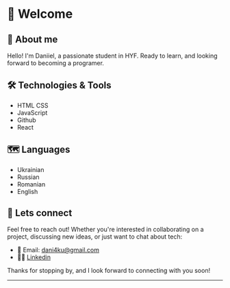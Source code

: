 # 👋 Welcome

## 👨 About me

Hello! I'm Daniiel, a passionate student in HYF. Ready to learn, and looking
forward to becoming a programer.

## 🛠️ Technologies & Tools

- HTML CSS
- JavaScript
- Github
- React

## 🗺️ Languages

- Ukrainian
- Russian
- Romanian
- English

## 🤝 Lets connect

Feel free to reach out! Whether you're interested in collaborating on a project,
discussing new ideas, or just want to chat about tech:

- 📧 Email: <dani4ku@gmail.com>
- 🧑‍⚕️ [Linkedin](https://www.linkedin.com/in/winterfell-undefined-3a339b26b/)

Thanks for stopping by, and I look forward to connecting with you soon!

---
